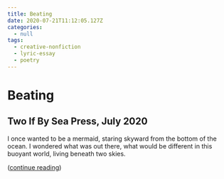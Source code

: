 ```yaml
---
title: Beating
date: 2020-07-21T11:12:05.127Z
categories:
  - null
tags:
  - creative-nonfiction
  - lyric-essay
  - poetry
---
```

# Beating

## Two If By Sea Press, July 2020

I once wanted to be a mermaid, staring skyward from the bottom of the ocean. I wondered what was out there, what would be different in this buoyant world, living beneath two skies.

([continue reading](https://www.twoifbyseapress.org/volumeone))